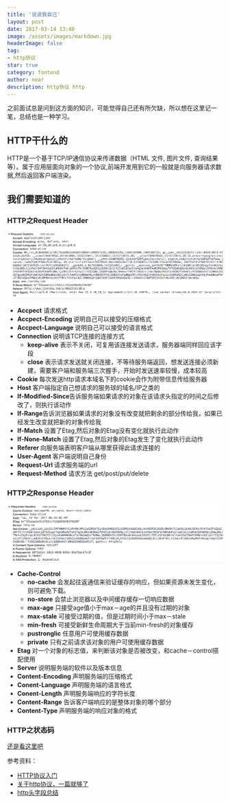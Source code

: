 ```yaml
---
title: '说说我自己'
layout: post
date: 2017-03-14 13:40
image: /assets/images/markdown.jpg
headerImage: false
tag:
- http协议
star: true
category: fontend
author: near
description: http协议 http
---
```


<span style="font-size: 14px;">之前面试总是问到这方面的知识，可能觉得自己还有所欠缺，所以想在这里记一笔，总结也是一种学习。</span>

## HTTP干什么的

HTTP是一个基于TCP/IP通信协议来传递数据（HTML 文件, 图片文件, 查询结果等）。属于应用层面向对象的一个协议,前端开发用到它的一般就是向服务器请求数据,然后返回客户端渲染。

## 我们需要知道的

### HTTP之Request Header

![request header](/assets/images/2017-03-14-a.png)

<ul>
	<li><strong>Accpect</strong> 请求格式</li>
	<li><strong>Accpect-Encoding </strong> 说明自己可以接受的压缩格式</li>
	<li><strong>Accpect-Language </strong> 说明自己可以接受的语言格式</li>
	<li><strong>Connection </strong> 说明该TCP连接的连接方式
		<ul>
			<li><strong>keep-alive</strong> 表示不关闭，可复用该连接发送请求，服务器端同样回应该字段</li>
			<li><strong>close</strong> 表示请求发送就关闭连接，不等待服务端返回，想发送连接必须新建，需要客户端和服务端三次握手，开始时发送速率较慢，成本较高</li>
		</ul>
	</li>
	<li><strong>Cookie </strong> 每次发送http请求本域名下的cookie会作为附带信息传给服务器</li>
	<li><strong>Host </strong> 客户端指定自己想请求的服务球的域名/IP之类的</li>
  <li><strong>If-Modified-Since</strong>告诉服务端如果请求的对象在该请求头指定的时间之后修改了，则执行该动作</li>
  <li><strong>If-Range</strong>告诉浏览器如果请求的对象没有改变就把剩余的部分传给我，如果已经发生改变就把新的对象传给我</li>
	<li><strong>If-Match </strong> 设置了Etag,然后对象的Etag没有变化就执行此动作</li>
  <li><strong>If-None-Match </strong> 设置了Etag,然后对象的Etag发生了变化就执行此动作</li>
  <li><strong> Referer </strong> 向服务端表明客户端从哪里获得此请求连接的</li>
  <li><strong> User-Agent </strong> 客户端说明自己身份</li>
  <li><strong> Request-Url </strong> 请求服务端的url</li>
  <li><strong> Request-Method</strong> 请求方法 get/post/put/delete </li>

</ul>

### HTTP之Response Header

![response header](/assets/images/2017-03-14-b.png)
<ul>
	<li><strong>Cache-Control</strong> 
		<ul>
			<li><strong>no-cache</strong> 会发起往返通信来验证缓存的响应，但如果资源未发生变化，则可避免下载。</li>
			<li><strong>no-store</strong> 会禁止浏览器以及中间缓存缓存一切响应数据</li>
			<li><strong>max-age</strong> 只接受age值小于max－age的并且没有过期的对象</li>
			<li><strong>max-stale</strong> 可接受过期的值，但是过期时间小于max－stale</li>
			<li><strong>min-fresh</strong> 可接受新鲜生命周期大于当前min-fresh的对象缓存</li>
			<li><strong>pustronglic</strong> 任意用户可使用缓存数据</li>
			<li><strong>private</strong> 只有之前请求该对象的用户可使用缓存数据</li>
		</ul>
	</li>
	<li><strong>Etag </strong> 对一个对象的标志值，来判断该对象是否被改变，和cache－control搭配使用</li>
	<li><strong>Server </strong> 说明服务端的软件以及版本信息</li>
	<li><strong>Content-Encoding </strong> 声明服务端的压缩格式</li>
	<li><strong>Conent-Language </strong> 声明服务端的语言格式</li>
  <li><strong>Conent-Length</strong> 声明服务端响应的字符长度</li>
  <li><strong>Content-Range</strong> 告诉客户端响应的是整体对象的哪个部分</li>
	<li><strong>Content-Type </strong> 声明服务端的响应对象的格式</li>


</ul>

### HTTP之状态码

[还是看这里吧](http://www.jianshu.com/p/80e25cb1d81a)

参考资料：

- [HTTP协议入门](http://www.ruanyifeng.com/blog/2016/08/http.html)
- [关于http协议，一篇就够了](http://www.jianshu.com/p/80e25cb1d81a)
- [http头字段总结](http://www.360doc.com/content/12/0702/11/8093902_221675556.shtml)

